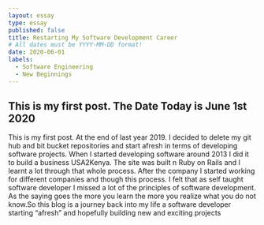 ```yaml
---
layout: essay
type: essay
published: false
title: Restarting My Software Development Career
# All dates must be YYYY-MM-DD format!
date: 2020-06-01
labels:
  - Software Engineering
  - New Beginnings
---
```


## This is my first post. The Date Today is June 1st 2020


This is my first post. At the end of last year 2019. I decided to delete my git hub and bit bucket repositories and start afresh in terms of developing software projects. When I started developing software around 2013 I did it to build a business USA2Kenya. The site was built n Ruby on Rails and I learnt a lot through that whole process. After the company I started working for different companies and though this process. I felt that as  self taught software developer  I missed a lot of the principles of software development. As the saying goes the more you learn the more you realize what you do not know.So this blog is a journey back into my life a software developer starting “afresh” and hopefully building new and exciting projects